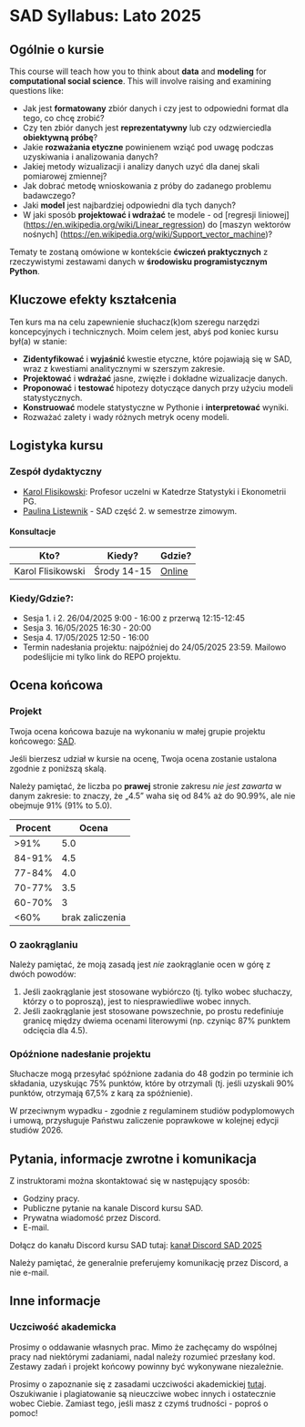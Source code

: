 # SAD Syllabus: Lato 2025

## Ogólnie o kursie

This course will teach how you to think about **data** and **modeling** for **computational social science**. This will involve raising and examining questions like:

- Jak jest **formatowany** zbiór danych i czy jest to odpowiedni format dla tego, co chcę zrobić? 
- Czy ten zbiór danych jest **reprezentatywny** lub czy odzwierciedla **obiektywną próbę**? 
- Jakie **rozważania etyczne** powinienem wziąć pod uwagę podczas uzyskiwania i analizowania danych? 
- Jakiej metody wizualizacji i analizy danych uzyć dla danej skali pomiarowej zmiennej?
- Jak dobrać metodę wnioskowania z próby do zadanego problemu badawczego?
- Jaki **model** jest najbardziej odpowiedni dla tych danych? 
- W jaki sposób **projektować i wdrażać** te modele - od [regresji liniowej] (https://en.wikipedia.org/wiki/Linear_regression) do [maszyn wektorów nośnych] (https://en.wikipedia.org/wiki/Support_vector_machine)? 

Tematy te zostaną omówione w kontekście **ćwiczeń praktycznych** z rzeczywistymi zestawami danych w **środowisku programistycznym Python**.

## Kluczowe efekty kształcenia

Ten kurs ma na celu zapewnienie słuchacz(k)om szeregu narzędzi koncepcyjnych i technicznych. 
Moim celem jest, abyś pod koniec kursu był(a) w stanie:

- **Zidentyfikować** i **wyjaśnić** kwestie etyczne, które pojawiają się w SAD, wraz z kwestiami analitycznymi w szerszym zakresie.  
- **Projektować** i **wdrażać** jasne, zwięzłe i dokładne wizualizacje danych.  
- **Proponować** i **testować** hipotezy dotyczące danych przy użyciu modeli statystycznych.  
- **Konstruować** modele statystyczne w Pythonie i **interpretować** wyniki. 
- Rozważać zalety i wady różnych metryk oceny modeli.  

## Logistyka kursu 

### Zespół dydaktyczny

- [Karol Flisikowski](https://pg.edu.pl/p/karol-flisikowski-20826): Profesor uczelni w Katedrze Statystyki i Ekonometrii PG.
- [Paulina Listewnik](https://pl.linkedin.com/in/paulina-listewnik-phd-b9a62a137) - SAD część 2. w semestrze zimowym.

#### Konsultacje

| Kto? | Kiedy? | Gdzie? |
| ---- | ----- | ------ |
| Karol Flisikowski | Środy 14-15 | [Online](https://calendly.com/flisik/konsultacje-office-hours) |


### Kiedy/Gdzie?:

- Sesja 1. i 2. 26/04/2025 9:00 - 16:00 z przerwą 12:15-12:45
- Sesja 3. 16/05/2025 16:30 - 20:00
- Sesja 4. 17/05/2025 12:50 - 16:00
- Termin nadesłania projektu: najpóźniej do 24/05/2025 23:59. Mailowo podeślijcie mi tylko link do REPO projektu.

## Ocena końcowa

### Projekt

Twoja ocena końcowa bazuje na wykonaniu w małej grupie projektu końcowego: [SAD](final.md).

Jeśli bierzesz udział w kursie na ocenę, Twoja ocena zostanie ustalona zgodnie z poniższą skalą. 

Należy pamiętać, że liczba po **prawej** stronie zakresu *nie jest zawarta* w danym zakresie: to znaczy, że „4.5” waha się od 84% aż do 90.99%, ale nie obejmuje 91% (91% to 5.0).

 <span>Procent</span> | <span>Ocena</span>
----------------------|----------------
>91%     | 5.0
84-91%   | 4.5
77-84%   | 4.0
70-77%   | 3.5
60-70%   | 3
<60%     | brak zaliczenia

### O zaokrąglaniu 

Należy pamiętać, że moją zasadą jest *nie* zaokrąglanie ocen w górę z dwóch powodów:

1. Jeśli zaokrąglanie jest stosowane wybiórczo (tj. tylko wobec słuchaczy, którzy o to poproszą), jest to niesprawiedliwe wobec innych.  
2. Jeśli zaokrąglanie jest stosowane powszechnie, po prostu redefiniuje granicę między dwiema ocenami literowymi (np. czyniąc 87% punktem odcięcia dla 4.5).

### Opóźnione nadesłanie projektu

Słuchacze mogą przesyłać spóźnione zadania do 48 godzin po terminie ich składania, uzyskując 75% punktów, które by otrzymali (tj. jeśli uzyskali 90% punktów, otrzymają 67,5% z karą za spóźnienie).

W przeciwnym wypadku - zgodnie z regulaminem studiów podyplomowych i umową, przysługuje Państwu zaliczenie poprawkowe w kolejnej edycji studiów 2026.

## Pytania, informacje zwrotne i komunikacja

Z instruktorami można skontaktować się w następujący sposób:

- Godziny pracy.  
- Publiczne pytanie na kanale Discord kursu SAD.  
- Prywatna wiadomość przez Discord.  
- E-mail. 

Dołącz do kanału Discord kursu SAD tutaj: [kanał Discord SAD 2025](https://discord.gg/s73RHudt)

Należy pamiętać, że generalnie preferujemy komunikację przez Discord, a nie e-mail. 

## Inne informacje

### Uczciwość akademicka

Prosimy o oddawanie własnych prac. Mimo że zachęcamy do wspólnej pracy nad niektórymi zadaniami, nadal należy rozumieć przesłany kod. Zestawy zadań i projekt końcowy powinny być wykonywane niezależnie.

Prosimy o zapoznanie się z zasadami uczciwości akademickiej [tutaj](https://cdn.files.pg.edu.pl/chem/Studenci/Dokumenty/Dla%20dyplomantów/PO%2029-2024%20-%20wytyczne%20dot.%20narzędzi%20GenAl.pdf?X-Amz-Content-Sha256=UNSIGNED-PAYLOAD&X-Amz-Algorithm=AWS4-HMAC-SHA256&X-Amz-Credential=mediamgr%2F20250320%2Fus-east-1%2Fs3%2Faws4_request&X-Amz-Date=20250320T133048Z&X-Amz-SignedHeaders=host&X-Amz-Expires=1200&X-Amz-Signature=e3400f2a33247b1f62ad6c3cace31f890c0818a47a8e7a671844cbb2181fb251). Oszukiwanie i plagiatowanie są nieuczciwe wobec innych i ostatecznie wobec Ciebie. Zamiast tego, jeśli masz z czymś trudności - poproś o pomoc! 